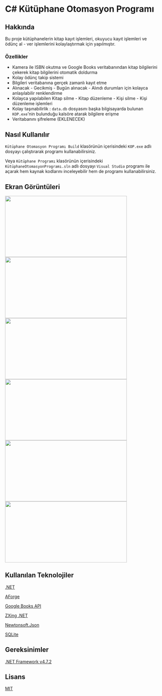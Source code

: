 # C# Kütüphane Otomasyon Programı
 ## Hakkında
 Bu proje kütüphanelerin kitap kayıt işlemleri, okuyucu kayıt işlemleri ve ödünç al - ver işlemlerini kolaylaştırmak için yapılmıştır.
 ### Özellikler
 * Kamera ile ISBN okutma ve Google Books veritabanından kitap bilgilerini çekerek kitap bilgilerini otomatik doldurma
 * Kolay ödünç takip sistemi
 * Bilgileri veritabanına gerçek zamanlı kayıt etme
 * Alınacak - Gecikmiş - Bugün alınacak - Alındı durumları için kolayca anlaşılabilir renklendirme
 * Kolayca yapılabilen Kitap silme - Kitap düzenleme - Kişi silme - Kişi düzenleme işlemleri
 * Kolay taşınabilirlik : ```data.db``` dosyasını başka bilgisayarda bulunan ```KOP.exe```'nin bulunduğu kalsöre atarak bilgilere erişme
 * Veritabanını şifreleme (EKLENECEK)
 ## Nasıl Kullanılır
 ```Kütüphane Otomasyon Programı Build``` klasörünün içerisindeki ```KOP.exe``` adlı dosyayı çalıştırarak programı kullanabilirsiniz.

 Veya ```Kütüphane Programı``` klasörünün içerisindeki ```KütüphaneOtomasyonProgramı.sln``` adlı dosyayı ```Visual Studio``` programı ile açarak hem kaynak kodlarını inceleyebilir hem de programı kullanabilirsiniz.
 ## Ekran Görüntüleri

<img src=Screenshots/screenshot1.png width="400" height="200"/>

<img src=Screenshots/screenshot2.png width="400" height="200"/>

<img src=Screenshots/screenshot3.png width="400" height="200"/>

<img src=Screenshots/screenshot4.png width="400" height="200"/>

<img src=Screenshots/screenshot5.png width="400" height="200"/>

<img src=Screenshots/ReadBarcode.gif width="400" height="200"/>

 ## Kullanılan Teknolojiler
 [.NET](https://dotnet.microsoft.com/en-us/)

 [AForge](https://www.nuget.org/packages/AForge/2.2.5?_src=template)

 [Google Books API](https://developers.google.com/books)

 [ZXing .NET](https://www.nuget.org/packages/ZXing.Net/0.16.8?_src=template)

 [Newtonsoft.Json](https://www.nuget.org/packages/Newtonsoft.Json/13.0.1?_src=template)

 [SQLite](https://www.sqlite.org/index.html)
 ## Gereksinimler
 [.NET Framework v4.7.2](https://dotnet.microsoft.com/en-us/tr-tr/download/dotnet-framework/net472)
 ## Lisans
 [MIT](https://choosealicense.com/licenses/mit/)